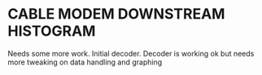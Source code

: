 # CABLE MODEM DOWNSTREAM HISTOGRAM


Needs some more work. Initial decoder. Decoder is working ok but needs more tweaking on data handling and graphing
